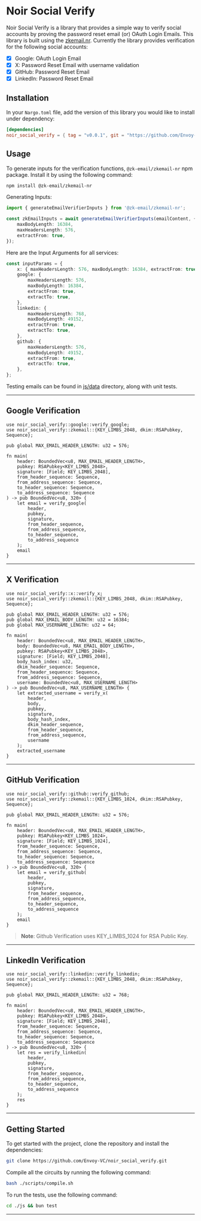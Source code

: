 # Noir Social Verify

Noir Social Verify is a library that provides a simple way to verify social accounts by proving the password reset email (or) OAuth Login Emails. This library is built using the [zkemail.nr](https://github.com/zkemail/zkemail.nr). Currently the library provides verification for the following social accounts:

- [x] Google: OAuth Login Email
- [x] X: Password Reset Email with username validation
- [x] GitHub: Password Reset Email
- [x] LinkedIn: Password Reset Email

## Installation

In your `Nargo.toml` file, add the version of this library you would like to install under dependency:

```toml
[dependencies]
noir_social_verify = { tag = "v0.0.1", git = "https://github.com/Envoy-VC/noir_social_verify", directory = "lib" }
```

## Usage

To generate inputs for the verification functions, `@zk-email/zkemail-nr` npm package. Install it by using the following command:

```bash
npm install @zk-email/zkemail-nr
```

Generating Inputs:

```ts
import { generateEmailVerifierInputs } from '@zk-email/zkemail-nr';

const zkEmailInputs = await generateEmailVerifierInputs(emailContent, {
	maxBodyLength: 16384,
	maxHeadersLength: 576,
	extractFrom: true,
});
```

Here are the Input Arguments for all services:

```ts
const inputParams = {
	x: { maxHeadersLength: 576, maxBodyLength: 16384, extractFrom: true },
	google: {
		maxHeadersLength: 576,
		maxBodyLength: 16384,
		extractFrom: true,
		extractTo: true,
	},
	linkedin: {
		maxHeadersLength: 768,
		maxBodyLength: 49152,
		extractFrom: true,
		extractTo: true,
	},
	github: {
		maxHeadersLength: 576,
		maxBodyLength: 49152,
		extractFrom: true,
		extractTo: true,
	},
};
```

Testing emails can be found in [js/data](./js/data/) directory, along with unit tests.

---

## Google Verification

```noir
use noir_social_verify::google::verify_google;
use noir_social_verify::zkemail::{KEY_LIMBS_2048, dkim::RSAPubkey, Sequence};

pub global MAX_EMAIL_HEADER_LENGTH: u32 = 576;

fn main(
    header: BoundedVec<u8, MAX_EMAIL_HEADER_LENGTH>,
    pubkey: RSAPubkey<KEY_LIMBS_2048>,
    signature: [Field; KEY_LIMBS_2048],
    from_header_sequence: Sequence,
    from_address_sequence: Sequence,
    to_header_sequence: Sequence,
    to_address_sequence: Sequence
) -> pub BoundedVec<u8, 320> {
    let email = verify_google(
        header,
        pubkey,
        signature,
        from_header_sequence,
        from_address_sequence,
        to_header_sequence,
        to_address_sequence
    );
    email
}

```

---

## X Verification

```noir
use noir_social_verify::x::verify_x;
use noir_social_verify::zkemail::{KEY_LIMBS_2048, dkim::RSAPubkey, Sequence};

pub global MAX_EMAIL_HEADER_LENGTH: u32 = 576;
pub global MAX_EMAIL_BODY_LENGTH: u32 = 16384;
pub global MAX_USERNAME_LENGTH: u32 = 64;

fn main(
    header: BoundedVec<u8, MAX_EMAIL_HEADER_LENGTH>,
    body: BoundedVec<u8, MAX_EMAIL_BODY_LENGTH>,
    pubkey: RSAPubkey<KEY_LIMBS_2048>,
    signature: [Field; KEY_LIMBS_2048],
    body_hash_index: u32,
    dkim_header_sequence: Sequence,
    from_header_sequence: Sequence,
    from_address_sequence: Sequence,
    username: BoundedVec<u8, MAX_USERNAME_LENGTH>
) -> pub BoundedVec<u8, MAX_USERNAME_LENGTH> {
    let extracted_username = verify_x(
        header,
        body,
        pubkey,
        signature,
        body_hash_index,
        dkim_header_sequence,
        from_header_sequence,
        from_address_sequence,
        username
    );
    extracted_username
}
```

---

## GitHub Verification

```noir
use noir_social_verify::github::verify_github;
use noir_social_verify::zkemail::{KEY_LIMBS_1024, dkim::RSAPubkey, Sequence};

pub global MAX_EMAIL_HEADER_LENGTH: u32 = 576;

fn main(
    header: BoundedVec<u8, MAX_EMAIL_HEADER_LENGTH>,
    pubkey: RSAPubkey<KEY_LIMBS_1024>,
    signature: [Field; KEY_LIMBS_1024],
    from_header_sequence: Sequence,
    from_address_sequence: Sequence,
    to_header_sequence: Sequence,
    to_address_sequence: Sequence
) -> pub BoundedVec<u8, 320> {
    let email = verify_github(
        header,
        pubkey,
        signature,
        from_header_sequence,
        from_address_sequence,
        to_header_sequence,
        to_address_sequence
    );
    email
}
```

> **Note**: Github Verification uses KEY_LIMBS_1024 for RSA Public Key.

---

## LinkedIn Verification

```noir
use noir_social_verify::linkedin::verify_linkedin;
use noir_social_verify::zkemail::{KEY_LIMBS_2048, dkim::RSAPubkey, Sequence};

pub global MAX_EMAIL_HEADER_LENGTH: u32 = 768;

fn main(
    header: BoundedVec<u8, MAX_EMAIL_HEADER_LENGTH>,
    pubkey: RSAPubkey<KEY_LIMBS_2048>,
    signature: [Field; KEY_LIMBS_2048],
    from_header_sequence: Sequence,
    from_address_sequence: Sequence,
    to_header_sequence: Sequence,
    to_address_sequence: Sequence
) -> pub BoundedVec<u8, 320> {
    let res = verify_linkedin(
        header,
        pubkey,
        signature,
        from_header_sequence,
        from_address_sequence,
        to_header_sequence,
        to_address_sequence
    );
    res
}
```

---

## Getting Started

To get started with the project, clone the repository and install the dependencies:

```bash
git clone https://github.com/Envoy-VC/noir_social_verify.git
```

Compile all the circuits by running the following command:

```bash
bash ./scripts/compile.sh
```

To run the tests, use the following command:

```bash
cd ./js && bun test
```

---
